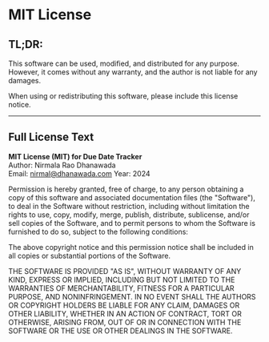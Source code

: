 # MIT License

## TL;DR:
This software can be used, modified, and distributed for any purpose. However, it comes without any warranty, and the author is not liable for any damages.

When using or redistributing this software, please include this license notice.

---

## Full License Text

**MIT License (MIT) for Due Date Tracker**  
Author: Nirmala Rao Dhanawada  
Email: nirmal@dhanawada.com
Year: 2024

Permission is hereby granted, free of charge, to any person obtaining a copy of this software and associated documentation files (the "Software"), to deal in the Software without restriction, including without limitation the rights to use, copy, modify, merge, publish, distribute, sublicense, and/or sell copies of the Software, and to permit persons to whom the Software is furnished to do so, subject to the following conditions:

The above copyright notice and this permission notice shall be included in all copies or substantial portions of the Software.

THE SOFTWARE IS PROVIDED "AS IS", WITHOUT WARRANTY OF ANY KIND, EXPRESS OR IMPLIED, INCLUDING BUT NOT LIMITED TO THE WARRANTIES OF MERCHANTABILITY, FITNESS FOR A PARTICULAR PURPOSE, AND NONINFRINGEMENT. IN NO EVENT SHALL THE AUTHORS OR COPYRIGHT HOLDERS BE LIABLE FOR ANY CLAIM, DAMAGES OR OTHER LIABILITY, WHETHER IN AN ACTION OF CONTRACT, TORT OR OTHERWISE, ARISING FROM, OUT OF OR IN CONNECTION WITH THE SOFTWARE OR THE USE OR OTHER DEALINGS IN THE SOFTWARE.

